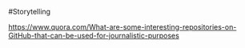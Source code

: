 #Storytelling

https://www.quora.com/What-are-some-interesting-repositories-on-GitHub-that-can-be-used-for-journalistic-purposes
